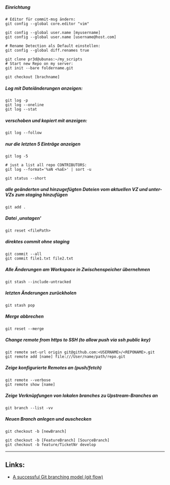 
##### Einrichtung

    # Editor für commit-msg ändern:
    git config --global core.editor "vim"

    git config --global user.name [myusername]
    git config --global user.name [username@host.com]

    # Rename Detection als Default einstellen:
    git config --global diff.renames true

    git clone pr3d@ubunas:~/my_scripts
    # Start new Repo on my server:
    git init --bare foldername.git

    git checkout [brachname]

##### Log mit Dateiänderungen anzeigen:
    git log -p
    git log --oneline
    git log --stat

##### verschoben und kopiert mit anzeigen:
    git log --follow

##### nur die letzten 5 Einträge anzeigen
    git log -5

    # just a list all repo CONTRIBUTORS:
    git log --format='%aN <%aE>' | sort -u

    git status --short

##### alle geänderten und hinzugefügten Dateien vom aktuellen VZ und unter-VZs zum staging hinzufügen
    git add .

##### Datei ‚unstagen'
    git reset <filePath>

##### direktes commit ohne staging
    git commit --all
    git commit file1.txt file2.txt

##### Alle Änderungen am Workspace in Zwischenspeicher übernehmen
    git stash --include-untracked

##### letzten Änderungen zurückholen
    git stash pop

##### Merge abbrechen
    git reset --merge

##### Change remote from https to SSH (to allow push via ssh public key)

    git remote set-url origin git@github.com:<USERNAME>/<REPONAME>.git
    git remote add [name] file:///User/name/path/repo.git

##### Zeige konfigurierte Remotes an (push/fetch)
    git remote --verbose
    git remote show [name]

##### Zeige Verknüpfungen von lokalen branches zu Upstream-Branches an
    git branch --list -vv


##### Neuen Branch anlegen und auschecken

    git checkout -b [newBranch]

    git checkout -b [FeatureBranch] [SourceBranch]
    git checkout -b feature/TicketNr develop

***

## Links:

- [A successful Git branching model (git flow)](http://nvie.com/posts/a-successful-git-branching-model/)
